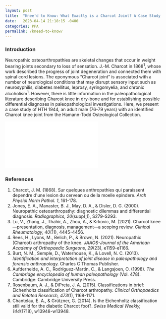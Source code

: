 ```yaml
---
layout: post
title:  "Knee'd to Know: What Exactly is a Charcot Joint? A Case Study from the Hamann-Todd Collection"
date:   2023-04-14 21:18:15 -0400
categories: PPA
permalink: /kneed-to-know/
---
```


### Introduction

Neuropathic osteoarthropathies are skeletal changes that occur in weight bearing joints secondary to loss of sensation. J.-M. Charcot in 1868<sup>1</sup>, whose work described the progress of joint degeneration and connected them with spinal cord lesions. The eponymous “Charcot joint” is associated with a number of neurological conditions that may disrupt sensory input such as neurosyphilis, diabetes mellitus, leprosy, syringomyelia, and chronic alcoholism<sup>1</sup>. However, there is little information in the paleopathological literature describing Charcot knee in dry-bone and for establishing possible differential diagnoses in paleopathological investigations. Here, we present a case study of HTH 1944, an adult male (76-79 years) with an identified Charcot knee joint from the Hamann-Todd Osteological Collection.

![Knee'd to Know: What Exactly is a Charcot Joint? A Case Study from the Hamann-Todd Collection (full poster)](/assets/kneed-to-know.pdf)

### References

1. Charcot, J. M. (1868). Sur quelques anthropathies qui paraissent dependre d'une lesion du cervean ou de la moelle epindere. *Arch Physiol Norm Pathol. 1*, 161-178.
2. Jones, E. A., Manaster, B. J., May, D. A., & Disler, D. G. (2000). Neuropathic osteoarthropathy: diagnostic dilemmas and differential diagnosis. *Radiographics, 20*(suppl\_1), S279-S293.
3. Lu, V., Zhang, J., Thahir, A., Zhou, A., & Krkovic, M. (2021). Charcot knee—presentation, diagnosis, management—a scoping review. *Clinical Rheumatology, 40*(11), 4445-4456.
4. Rees, H., Lyons, M., Belich, P., & Brown, N. (2021). Neuropathic (Charcot) arthropathy of the knee. *JAAOS-Journal of the American Academy of Orthopaedic Surgeons, 29*(23), e1159-e1166.
5. Burt, N. M., Semple, D., Waterhouse, K., & Lovell, N. C. (2013). *Identification and interpretation of joint disease in paleopathology and forensic anthropology.* Charles C Thomas Publisher. 
6. Aufderheide, A. C., Rodríguez-Martín, C., & Langsjoen, O. (1998). *The Cambridge encyclopedia of human paleopathology* (Vol. 478). Cambridge: Cambridge University Press.
7. Rosenbaum, A. J., & DiPreta, J. A. (2015). Classifications in brief: Eichenholtz classification of Charcot arthropathy. *Clinical Orthopaedics and Related Research, 473*(1), 1168-1171.
8. Chantelau, E. A., & Grützner, G. (2014). Is the Eichenholtz classification still valid for the diabetic Charcot foot?. *Swiss Medical Weekly, 144*(1718), w13948-w13948.
